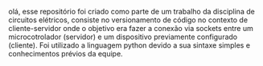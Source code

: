 olá, esse repositório foi criado como parte de um trabalho da disciplina de circuitos elétricos, consiste no versionamento de código no contexto de cliente-servidor onde o objetivo era fazer a conexão via sockets entre um microcotrolador (servidor) e um dispositivo previamente configurado (cliente). Foi utilizado a linguagem python devido a sua sintaxe simples e conhecimentos prévios da equipe. 
